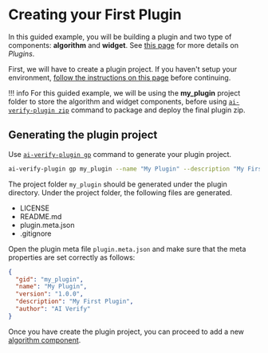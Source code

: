 # Creating your First Plugin

In this guided example, you will be building a plugin and two type of components: **algorithm** and **widget**. See [this page](./introduction_to_plugins.md) for more details on *Plugins*.

First, we will have to create a plugin project. If you haven't setup your environment, [follow the instructions on this page](../../getting_started/install_aiverify_dev_tools) before continuing. 

!!! info
  For this guided example, we will be using the **my_plugin** project folder to store the algorithm and widget components, before using [`ai-verify-plugin zip`](../plugins/Plugin_Tool.md#zip) command to package and deploy the final plugin zip.

## Generating the plugin project
Use [`ai-verify-plugin gp`](../plugins/Plugin_Tool.md#generate-plugin-alias-gp) command to generate your plugin project.

```bash
ai-verify-plugin gp my_plugin --name "My Plugin" --description "My First Plugin" 
```

The project folder `my_plugin` should be generated under the plugin directory. Under the project folder, the following files are generated.

* LICENSE
* README.md
* plugin.meta.json
* .gitignore

Open the plugin meta file `plugin.meta.json` and make sure that the meta properties are set correctly as follows:

```JSON
{
  "gid": "my_plugin",
  "name": "My Plugin",
  "version": "1.0.0",
  "description": "My First Plugin",
  "author": "AI Verify"
}
```

Once you have create the plugin project, you can proceed to add a new [algorithm component](./your_first_algorithm.md).